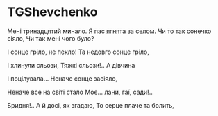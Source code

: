 ﻿# TGShevchenko

Мені тринадцятий минало.
Я пас ягнята за селом.
Чи то так сонечко сіяло,
Чи так мені чого було?








І сонце гріло, не пекло!
Та недовго сонце гріло,






І хлинули сльози,
Тяжкі сльози!.. А дівчина







І поцілувала...
Неначе сонце засіяло,


Неначе все на світі стало
Моє... лани, гаї, сади!..


Бридня!.. А й досі, як згадаю,
То серце плаче та болить,






